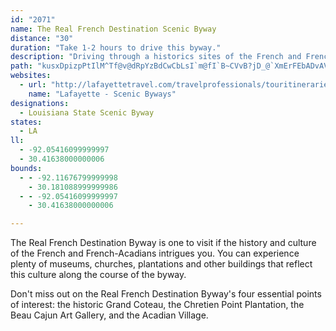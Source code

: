 ```yaml
---
id: "2071"
name: The Real French Destination Scenic Byway
distance: "30"
duration: "Take 1-2 hours to drive this byway."
description: "Driving through a historics sites of the French and French-Acadians in Southern Louisiana, the byway communicates a deep sense of timeless beauty and culture to travelers."
path: "kusxDpizpPtIlM^Tf@v@dRpYzBdCwCbLsI`m@fI`B~CVvB?jD_@`XmErFEbADvAVrO`Gz_B`p@fChB|AjB`AxBdA~Cf@`Db\\~lCd@rAlA~A~BrBjAp@pA\\|CNnsAQ~V?|EJ|]tA|Gb@`\\rCb]dCjANjCv@bGzC~FfDnYfRxD~AnBh@nCh@rCTrCHvv@Opn@~@v}@v@t[j@jW@pEYtBk@zAo@jDkCdMiLrC_BdCq@pCSrKGjMN|KAnKYbKEfKg@xJFhK`@p^YjDg@jBeAlAoAhFaJlBkCpBsA|Bs@hEKz~@F~F[dZyDPv@^Rdy@K@qXDyDVyAZeAxBgDn@yAVgAJ}AWyu@ByLNgAp@qBlBaC`@`@|AHle@Wz~@?~IGhTJE~^n}@@``AaAdLLlf@DfAFFPXDTKFU"
websites:
  - url: "http://lafayettetravel.com/travelprofessionals/touritineraries/scenicbyways/"
    name: "Lafayette - Scenic Byways"
designations:
  - Louisiana State Scenic Byway
states:
  - LA
ll:
  - -92.05416099999997
  - 30.41638000000006
bounds:
  - - -92.11676799999998
    - 30.181088999999986
  - - -92.05416099999997
    - 30.41638000000006

---
```


The Real French Destination Byway is one to visit if the history and culture of the French and French-Acadians intrigues you. You can experience plenty of museums, churches, plantations and other buildings that reflect this culture along the course of the byway.

Don't miss out on the Real French Destination Byway's four essential points of interest: the historic Grand Coteau, the Chretien Point Plantation, the Beau Cajun Art Gallery, and the Acadian Village.
